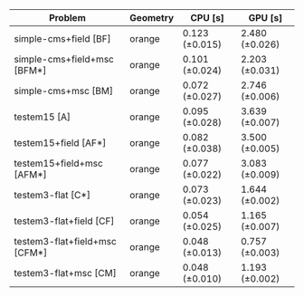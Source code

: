 | Problem                       | Geometry |        CPU [s] |        GPU [s] |
| ----------------------------- | -------- | -------------- | -------------- |
| simple-cms+field [BF]         | orange   | 0.123 (±0.015) | 2.480 (±0.026) |
| simple-cms+field+msc [BFM*]   | orange   | 0.101 (±0.024) | 2.203 (±0.031) |
| simple-cms+msc [BM]           | orange   | 0.072 (±0.027) | 2.746 (±0.006) |
| testem15 [A]                  | orange   | 0.095 (±0.028) | 3.639 (±0.007) |
| testem15+field [AF*]          | orange   | 0.082 (±0.038) | 3.500 (±0.005) |
| testem15+field+msc [AFM*]     | orange   | 0.077 (±0.022) | 3.083 (±0.009) |
| testem3-flat [C*]             | orange   | 0.073 (±0.023) | 1.644 (±0.002) |
| testem3-flat+field [CF]       | orange   | 0.054 (±0.025) | 1.165 (±0.007) |
| testem3-flat+field+msc [CFM*] | orange   | 0.048 (±0.013) | 0.757 (±0.003) |
| testem3-flat+msc [CM]         | orange   | 0.048 (±0.010) | 1.193 (±0.002) |
